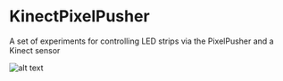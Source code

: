 # KinectPixelPusher
A set of experiments for controlling LED strips via the PixelPusher and a Kinect sensor

![alt text](https://github.com/AndreasRef/KinectPixelPusher/blob/master/KinectPixelPusherImg.jpg"Image")
